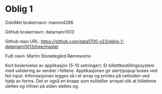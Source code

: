Oblig 1
=======
OsloMet brukernavn: marom4286

GitHub brukernavn: datamann1013

Github repo URL: https://github.com/data1700-v23/oblig-1-datamann1013/tree/master

Fullt navn: Martin Storødegård Rømmesmo

Kort beskrivelse av applikasjon (5-10 setninger): Et billettbestillingssystem med validering av verdier i feltene. 
Applikasjonen gir alert/popup boxes ved feil input. Informasjonen legges så i et array og printes på nettsiden ved hjelp av forms.
Det er også en knapp som nullstiller arrayet slik at billettene slettes og infoen på siden slettes og.
